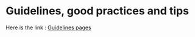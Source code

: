 # Guidelines, good practices and tips
Here is the link : [Guidelines pages](https://ceramic-blue-tim.github.io/Guidelines/)
